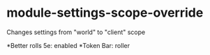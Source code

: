 # module-settings-scope-override

Changes settings from "world" to "client" scope

*Better rolls 5e: enabled
*Token Bar: roller